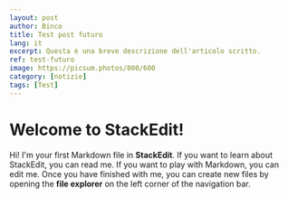 ```yaml
---
layout: post
author: Binco
title: Test post futuro
lang: it
excerpt: Questa è una breve descrizione dell'articolo scritto.
ref: test-futuro
image: https://picsum.photos/800/600
category: [notizie]
tags: [Test]
---
```


# Welcome to StackEdit!

Hi! I'm your first Markdown file in **StackEdit**. If you want to learn about StackEdit, you can read me. If you want to play with Markdown, you can edit me. Once you have finished with me, you can create new files by opening the **file explorer** on the left corner of the navigation bar.